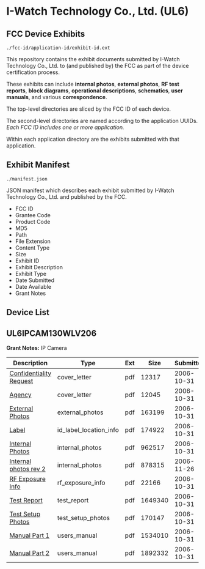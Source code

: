 # I-Watch Technology Co., Ltd. (UL6)
## FCC Device Exhibits

```
./fcc-id/application-id/exhibit-id.ext
```

This repository contains the exhibit documents submitted by I-Watch Technology Co., Ltd. to (and published by) the FCC as part of the device certification process.

These exhibits can include **internal photos**, **external photos**, **RF test reports**, **block diagrams**, **operational descriptions**, **schematics**, **user manuals**, and various **correspondence**.

The top-level directories are sliced by the FCC ID of each device.

The second-level directories are named according to the application UUIDs. *Each FCC ID includes one or more application.*

Within each application directory are the exhibits submitted with that application. 

## Exhibit Manifest

```
./manifest.json
```

JSON manifest which describes each exhibit submitted by I-Watch Technology Co., Ltd. and published by the FCC.

- FCC ID
- Grantee Code
- Product Code
- MD5
- Path
- File Extension
- Content Type
- Size
- Exhibit ID
- Exhibit Description
- Exhibit Type
- Date Submitted
- Date Available
- Grant Notes

## Device List
## UL6IPCAM130WLV206
**Grant Notes:** IP Camera

| Description | Type | Ext | Size | Submitted | Available |
| ----------- | ---- | --- | ---- | --------- | --------- |
| [Confidentiality Request](UL6IPCAM130WLV206/3c19dbf70cdbc91f5da6b126ae62b7eb/722656.pdf) | cover_letter | pdf | 12317 | 2006-10-31 | 2006-10-31 |
| [Agency](UL6IPCAM130WLV206/3c19dbf70cdbc91f5da6b126ae62b7eb/722657.pdf) | cover_letter | pdf | 12045 | 2006-10-31 | 2006-10-31 |
| [External Photos](UL6IPCAM130WLV206/3c19dbf70cdbc91f5da6b126ae62b7eb/722632.pdf) | external_photos | pdf | 163199 | 2006-10-31 | 2006-10-31 |
| [Label](UL6IPCAM130WLV206/3c19dbf70cdbc91f5da6b126ae62b7eb/722633.pdf) | id_label_location_info | pdf | 174922 | 2006-10-31 | 2006-10-31 |
| [Internal Photos](UL6IPCAM130WLV206/3c19dbf70cdbc91f5da6b126ae62b7eb/722634.pdf) | internal_photos | pdf | 962517 | 2006-10-31 | 2006-10-31 |
| [Internal photos rev 2](UL6IPCAM130WLV206/3c19dbf70cdbc91f5da6b126ae62b7eb/731886.pdf) | internal_photos | pdf | 878315 | 2006-11-26 | 2006-10-31 |
| [RF Exposure Info](UL6IPCAM130WLV206/3c19dbf70cdbc91f5da6b126ae62b7eb/722655.pdf) | rf_exposure_info | pdf | 22166 | 2006-10-31 | 2006-10-31 |
| [Test Report](UL6IPCAM130WLV206/3c19dbf70cdbc91f5da6b126ae62b7eb/722639.pdf) | test_report | pdf | 1649340 | 2006-10-31 | 2006-10-31 |
| [Test Setup Photos](UL6IPCAM130WLV206/3c19dbf70cdbc91f5da6b126ae62b7eb/722640.pdf) | test_setup_photos | pdf | 170147 | 2006-10-31 | 2006-10-31 |
| [Manual Part 1](UL6IPCAM130WLV206/3c19dbf70cdbc91f5da6b126ae62b7eb/722641.pdf) | users_manual | pdf | 1534010 | 2006-10-31 | 2006-10-31 |
| [Manual Part 2](UL6IPCAM130WLV206/3c19dbf70cdbc91f5da6b126ae62b7eb/722642.pdf) | users_manual | pdf | 1892332 | 2006-10-31 | 2006-10-31 |
